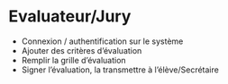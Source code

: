 # Evaluateur/Jury
- Connexion / authentification sur le système
- Ajouter des critères d’évaluation
- Remplir la grille d’évaluation
- Signer l’évaluation, la transmettre à l’élève/Secrétaire
